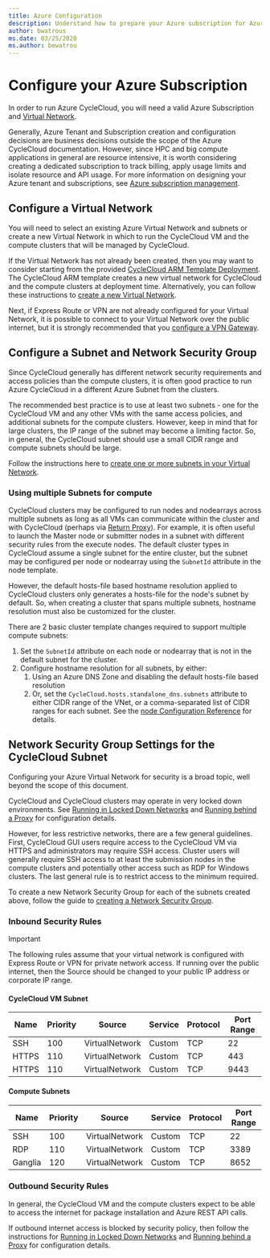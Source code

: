 ```yaml
---
title: Azure Configuration
description: Understand how to prepare your Azure subscription for Azure CycleCloud. Configure a virtual network, a subnet, and a network security group.
author: bwatrous
ms.date: 03/25/2020
ms.author: bewatrou
---
```


# Configure your Azure Subscription

In order to run Azure CycleCloud, you will need a valid Azure Subscription and [Virtual Network](https://docs.microsoft.com/azure/virtual-network/virtual-networks-overview).

Generally, Azure Tenant and Subscription creation and configuration decisions are business decisions outside the scope of the Azure CycleCloud documentation.  However, since HPC and big compute applications in general are resource intensive, it is worth considering creating a dedicated subscription to track billing, apply usage limits and isolate resource and API usage. For more information on designing your Azure tenant and subscriptions, see [Azure subscription management](https://docs.microsoft.com/azure/cloud-adoption-framework/decision-guides/subscriptions/).

## Configure a Virtual Network

You will need to select an existing Azure Virtual Network and subnets or create a new Virtual Network in which to run the CycleCloud VM and the compute clusters that will be managed by CycleCloud.

If the Virtual Network has not already been created, then you may want to consider starting from the provided [CycleCloud ARM Template Deployment](./install-arm.md). The CycleCloud ARM template creates a new virtual network for CycleCloud and the compute clusters at deployment time.  Alternatively, you can follow these instructions to [create a new Virtual Network](https://docs.microsoft.com/azure/virtual-network/quick-create-portal).

Next, if Express Route or VPN are not already configured for your Virtual Network, it is possible to connect to your Virtual Network over the public internet, but it is strongly recommended that you [configure a VPN Gateway](https://docs.microsoft.com/azure/vpn-gateway/vpn-gateway-about-vpngateways).

## Configure a Subnet and Network Security Group

Since CycleCloud generally has different network security requirements and access policies than the compute clusters, it is often good practice to run Azure CycleCloud in a different Azure Subnet from the clusters.

The recommended best practice is to use at least two subnets - one for the CycleCloud VM and any other VMs with the same access policies, and additional subnets for the compute clusters. However, keep in mind that for large clusters, the IP range of the subnet may become a limiting factor. So, in general, the CycleCloud subnet should use a small CIDR range and compute subnets should be large.

Follow the instructions here to [create one or more subnets in your Virtual Network](https://docs.microsoft.com/azure/virtual-network/virtual-network-manage-subnet#add-a-subnet).

### Using multiple Subnets for compute

CycleCloud clusters may be configured to run nodes and nodearrays across multiple subnets as long as all VMs can communicate within the cluster and with CycleCloud (perhaps via [Return Proxy](./return-proxy.md)).  For example, it is often useful to launch the Master node or submitter nodes in a subnet with different security rules from the execute nodes.  The default cluster types in CycleCloud assume a single subnet for the entire cluster, but the subnet may be configured per node or nodearray using the `SubnetId` attribute in the node template.

However, the default hosts-file based hostname resolution applied to CycleCloud clusters only generates a hosts-file for the node's subnet by default.  So, when creating a cluster that spans multiple subnets, hostname resolution must also be customized for the cluster.

There are 2 basic cluster template changes required to support multiple compute subnets:

1. Set the `SubnetId` attribute on each node or nodearray that is not in the default subnet for the cluster.
2. Configure hostname resolution for all subnets, by either:
   1. Using an Azure DNS Zone and disabling the default hosts-file based resolution
   2. Or, set the `CycleCloud.hosts.standalone_dns.subnets` attribute to either CIDR range of the VNet, or a comma-separated list of CIDR ranges for each subnet.  See the [node Configuration Reference](../cluster-references/configuration-reference.md) for details.

## Network Security Group Settings for the CycleCloud Subnet

Configuring your Azure Virtual Network for security is a broad topic, well beyond the scope of this document.

CycleCloud and CycleCloud clusters may operate in very locked down environments. See [Running in Locked Down Networks](./running-in-locked-down-network.md) and [Running behind a Proxy](./running-behind-proxy.md) for configuration details.

However, for less restrictive networks, there are a few general guidelines.  First, CycleCloud GUI users require access to the CycleCloud VM via HTTPS and administrators may require SSH access. Cluster users will generally require SSH access to at least the submission nodes in the compute clusters and potentially other access such as RDP for Windows clusters. The last general rule is to restrict access to the minimum required.

To create a new Network Security Group for each of the subnets created above, follow the guide to [creating a Network Security Group](https://docs.microsoft.com/azure/virtual-network/tutorial-filter-network-traffic#create-a-network-security-group).

### Inbound Security Rules

> [!IMPORTANT]
> The following rules assume that your virtual network is configured with Express Route or VPN for private network access.
> If running over the public internet, then the Source should be changed to your public IP address or corporate IP range.

#### CycleCloud VM Subnet

| Name    | Priority | Source            | Service | Protocol | Port Range |
| ------- | -------- | ----------------- | ------- | -------- | ---------- |
| SSH     | 100      | VirtualNetwork    | Custom  | TCP      | 22         |
| HTTPS   | 110      | VirtualNetwork    | Custom  | TCP      | 443        |
| HTTPS   | 110      | VirtualNetwork    | Custom  | TCP      | 9443       |

#### Compute Subnets

| Name    | Priority | Source | Service  | Protocol | Port Range |
| ------- | -------- | ----------------- | ------- | -------- | ---------- |
| SSH     | 100      | VirtualNetwork    | Custom  | TCP      | 22         |
| RDP     | 110      | VirtualNetwork    | Custom  | TCP      | 3389       |
| Ganglia | 120      | VirtualNetwork    | Custom  | TCP      | 8652       |

### Outbound Security Rules

In general, the CycleCloud VM and the compute clusters expect to be able to access the internet for package installation and Azure REST API calls.

If outbound internet access is blocked by security policy, then follow the instructions for [Running in Locked Down Networks](./running-in-locked-down-network.md) and [Running behind a Proxy](./running-behind-proxy.md) for configuration details.
